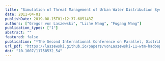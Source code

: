 ```yaml
---
title: "Simulation of Threat Management of Urban Water Distribution Systems with Grid Workflow"
date: 2011-04-01
publishDate: 2019-08-15T01:12:37.685143Z
authors: ["Gregor von Laszewski", "Lizhe Wang", "Fugang Wang"]
publication_types: ["1"]
abstract: ""
featured: false
publication: "*The Second International Conference on Parallel, Distributed, Grid and Cloud Computing for Engineering*"
url_pdf: "https://laszewski.github.io/papers/vonLaszewski-11-wtm-hadoop.pdf"
doi: "10.1007/11758532_54"
---
```


